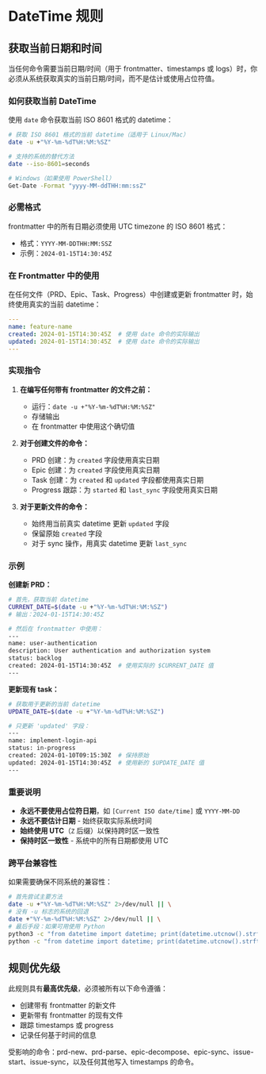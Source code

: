 # DateTime 规则

## 获取当前日期和时间

当任何命令需要当前日期/时间（用于 frontmatter、timestamps 或 logs）时，你必须从系统获取真实的当前日期/时间，而不是估计或使用占位符值。

### 如何获取当前 DateTime

使用 `date` 命令获取当前 ISO 8601 格式的 datetime：

```bash
# 获取 ISO 8601 格式的当前 datetime（适用于 Linux/Mac）
date -u +"%Y-%m-%dT%H:%M:%SZ"

# 支持的系统的替代方法
date --iso-8601=seconds

# Windows（如果使用 PowerShell）
Get-Date -Format "yyyy-MM-ddTHH:mm:ssZ"
```

### 必需格式

frontmatter 中的所有日期必须使用 UTC timezone 的 ISO 8601 格式：
- 格式：`YYYY-MM-DDTHH:MM:SSZ`
- 示例：`2024-01-15T14:30:45Z`

### 在 Frontmatter 中的使用

在任何文件（PRD、Epic、Task、Progress）中创建或更新 frontmatter 时，始终使用真实的当前 datetime：

```yaml
---
name: feature-name
created: 2024-01-15T14:30:45Z  # 使用 date 命令的实际输出
updated: 2024-01-15T14:30:45Z  # 使用 date 命令的实际输出
---
```

### 实现指令

1. **在编写任何带有 frontmatter 的文件之前：**
   - 运行：`date -u +"%Y-%m-%dT%H:%M:%SZ"`
   - 存储输出
   - 在 frontmatter 中使用这个确切值

2. **对于创建文件的命令：**
   - PRD 创建：为 `created` 字段使用真实日期
   - Epic 创建：为 `created` 字段使用真实日期
   - Task 创建：为 `created` 和 `updated` 字段都使用真实日期
   - Progress 跟踪：为 `started` 和 `last_sync` 字段使用真实日期

3. **对于更新文件的命令：**
   - 始终用当前真实 datetime 更新 `updated` 字段
   - 保留原始 `created` 字段
   - 对于 sync 操作，用真实 datetime 更新 `last_sync`

### 示例

**创建新 PRD：**
```bash
# 首先，获取当前 datetime
CURRENT_DATE=$(date -u +"%Y-%m-%dT%H:%M:%SZ")
# 输出：2024-01-15T14:30:45Z

# 然后在 frontmatter 中使用：
---
name: user-authentication
description: User authentication and authorization system
status: backlog
created: 2024-01-15T14:30:45Z  # 使用实际的 $CURRENT_DATE 值
---
```

**更新现有 task：**
```bash
# 获取用于更新的当前 datetime
UPDATE_DATE=$(date -u +"%Y-%m-%dT%H:%M:%SZ")

# 只更新 'updated' 字段：
---
name: implement-login-api
status: in-progress
created: 2024-01-10T09:15:30Z  # 保持原始
updated: 2024-01-15T14:30:45Z  # 使用新的 $UPDATE_DATE 值
---
```

### 重要说明

- **永远不要使用占位符日期**，如 `[Current ISO date/time]` 或 `YYYY-MM-DD`
- **永远不要估计日期** - 始终获取实际系统时间
- **始终使用 UTC**（`Z` 后缀）以保持跨时区一致性
- **保持时区一致性** - 系统中的所有日期都使用 UTC

### 跨平台兼容性

如果需要确保不同系统的兼容性：

```bash
# 首先尝试主要方法
date -u +"%Y-%m-%dT%H:%M:%SZ" 2>/dev/null || \
# 没有 -u 标志的系统的回退
date +"%Y-%m-%dT%H:%M:%SZ" 2>/dev/null || \
# 最后手段：如果可用使用 Python
python3 -c "from datetime import datetime; print(datetime.utcnow().strftime('%Y-%m-%dT%H:%M:%SZ'))" 2>/dev/null || \
python -c "from datetime import datetime; print(datetime.utcnow().strftime('%Y-%m-%dT%H:%M:%SZ'))" 2>/dev/null
```

## 规则优先级

此规则具有**最高优先级**，必须被所有以下命令遵循：
- 创建带有 frontmatter 的新文件
- 更新带有 frontmatter 的现有文件
- 跟踪 timestamps 或 progress
- 记录任何基于时间的信息

受影响的命令：prd-new、prd-parse、epic-decompose、epic-sync、issue-start、issue-sync，以及任何其他写入 timestamps 的命令。